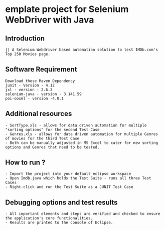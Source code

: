 emplate project for Selenium WebDriver with Java
==================================================

Introduction
-

	|| A Selenium Webdriver based automation solution to test IMDb.com's Top 250 Movies page.

Software Requirement
-

	Download these Maven Dependency 
	junit - Version - 4.12
	jxl - version - 2.6.3
	selenium-java - version - 3.141.59
	poi-ooxml - version -4.0.1
	
	
	
Additional resources
-	
	- SortType.xls - allows for data driven automation for multiple "sorting options" for the second Test Case
	- Genres.xls - allows for data driven automation for multiple Genres of movies for the third Test Case
	- Both can be manually adjusted in MS Excel to cater for new sorting options and Genres that need to be tested.
	
How to run ? 
-	

	- Import the project into your default eclipse workspace
	- Open Imdb.java which holds the Test Suite - runs all three Test Cases
	- Right-click and run the Test Suite as a JUNIT Test Case
	 

	
Debugging options and test results
-
	- All important elements and steps are verified and checked to ensure the application's core functionalities.
	- Results are printed to the console of Eclipse.
	
